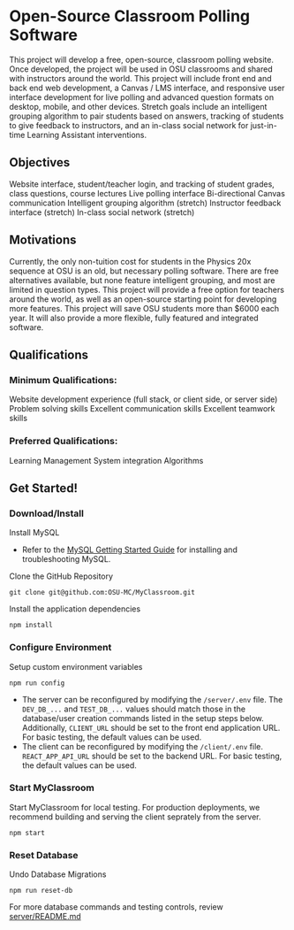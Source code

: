 # Open-Source Classroom Polling Software
This project will develop a free, open-source, classroom polling website. Once developed, the project will be used in OSU classrooms and shared with instructors around the world. This project will include front end and back end web development, a Canvas / LMS interface, and responsive user interface development for live polling and advanced question formats on desktop, mobile, and other devices. Stretch goals include an intelligent grouping algorithm to pair students based on answers, tracking of students to give feedback to instructors, and an in-class social network for just-in-time Learning Assistant interventions.

## Objectives
Website interface, student/teacher login, and tracking of student grades, class questions, course lectures Live polling interface Bi-directional Canvas communication Intelligent grouping algorithm (stretch) Instructor feedback interface (stretch) In-class social network (stretch)

## Motivations
Currently, the only non-tuition cost for students in the Physics 20x sequence at OSU is an old, but necessary polling software. There are free alternatives available, but none feature intelligent grouping, and most are limited in question types. This project will provide a free option for teachers around the world, as well as an open-source starting point for developing more features. This project will save OSU students more than $6000 each year. It will also provide a more flexible, fully featured and integrated software.

## Qualifications
### Minimum Qualifications:
Website development experience (full stack, or client side, or server side) Problem solving skills Excellent communication skills Excellent teamwork skills

### Preferred Qualifications:
Learning Management System integration Algorithms

## Get Started!
### Download/Install
Install MySQL
- Refer to the [MySQL Getting Started Guide](https://dev.mysql.com/doc/mysql-getting-started/en/) for installing and troubleshooting MySQL.

Clone the GitHub Repository
```
git clone git@github.com:OSU-MC/MyClassroom.git
```

Install the application dependencies
```
npm install
```

### Configure Environment
Setup custom environment variables
```
npm run config
```
- The server can be reconfigured by modifying the `/server/.env` file. The `DEV_DB_...` and `TEST_DB_...` values should match those in the database/user creation commands listed in the setup steps below. Additionally, `CLIENT_URL` should be set to the front end application URL. For basic testing, the default values can be used.
- The client can be reconfigured by modifying the `/client/.env` file. `REACT_APP_API_URL` should be set to the backend URL. For basic testing, the default values can be used.

### Start MyClassroom
Start MyClassroom for local testing. For production deployments, we recommend building and serving the client seprately from the server.
```
npm start
```

### Reset Database
Undo Database Migrations
```
npm run reset-db
```

For more database commands and testing controls, review [server/README.md](https://github.com/OSU-MC/MyClassroom/tree/dev/server)
